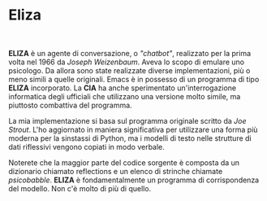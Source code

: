 # Eliza
<br>

**ELIZA** è un agente di conversazione, o *"chatbot"*, realizzato per la prima volta nel 1966 da *Joseph Weizenbaum*.
Aveva lo scopo di emulare uno psicologo. Da allora sono state realizzate diverse implementazioni, più o meno simili
a quelle originali. Emacs è in possesso di un programma di tipo **ELIZA** incorporato.
La **CIA** ha anche sperimentato un'interrogazione informatica degli ufficiali che utilizzano una versione molto simile,
ma piuttosto combattiva del programma.
<br>

La mia implementazione si basa sul programma originale scritto da *Joe Strout*.
L'ho aggiornato in maniera significativa per utilizzare una forma più moderna per la sinstassi di Python,
ma i modelli di testo nelle strutture di dati riflessivi vengono copiati in modo verbale.
<br>

Noterete che la maggior parte del codice sorgente è composta da un dizionario chiamato reflections e un elenco di strinche
chiamate *psicobabble*. **ELIZA** è fondamentalmente un programma di corrispondenza del modello. Non c'è molto di più di quello.
